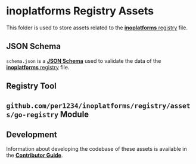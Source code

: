 # inoplatforms Registry Assets

This folder is used to store assets related to the [**inoplatforms** registry](../README.md) file.

## JSON Schema

`schema.json` is a [**JSON Schema**](https://json-schema.org/learn/getting-started-step-by-step) used to validate the data of the [**inoplatforms** registry](../README.md) file.

<!-- TODO: explain that the primary usage will be through the task or GitHub Actions -->

## Registry Tool

<!-- TODO -->

## `github.com/per1234/inoplatforms/registry/assets/go-registry` Module

<!-- TODO -->

## Development

Information about developing the codebase of these assets is available in the [**Contributor Guide**](https://www.inoplatforms.info/contributor-guide/).
